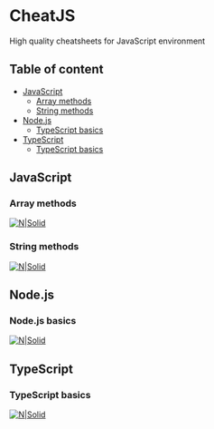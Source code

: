 # CheatJS

High quality cheatsheets for JavaScript environment

## Table of content

-   [JavaScript](#javascript)
    -   [Array methods](#array-methods)
    -   [String methods](#string-methods)
-   [Node.js](#node.js)
    -   [TypeScript basics](#node.js-basics)
-   [TypeScript](#typescript)
    -   [TypeScript basics](#typescript-basics)

## JavaScript

### Array methods

[![N|Solid](./JavaScript/Array-methods/js-array-methods.png)](./JavaScript/Array-methods/js-array-methods.png)

### String methods

[![N|Solid](./JavaScript/String-methods/js-string-methods.png)](./JavaScript/String-methods/js-string-methods.png)

## Node.js

### Node.js basics

[![N|Solid](./Node.js/Basics/nodejs-basics.png)](./Node.js/Basics/nodejs-basics.png)

## TypeScript

### TypeScript basics

[![N|Solid](./TypeScript/Basics/ts-basics.png)](./TypeScript/Basics/ts-basics.png)
